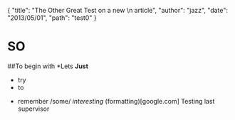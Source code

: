 {
  "title": "The Other Great Test on a new \n article",
  "author": "jazz",
  "date": "2013/05/01",
  "path": "test0"
  }

SO
==

##To begin with
*Lets
**Just**
- try
- to 
+ remember
/some/
_interesting_
(formatting)[google.com]
Testing last supervisor
